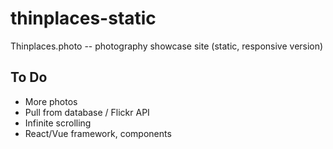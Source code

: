 # thinplaces-static
Thinplaces.photo -- photography showcase site (static, responsive version)


## To Do

* More photos
* Pull from database / Flickr API
* Infinite scrolling
* React/Vue framework, components
